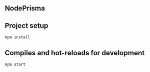 ## NodePrisma

## Project setup

    npm install

## Compiles and hot-reloads for development

    npm start
